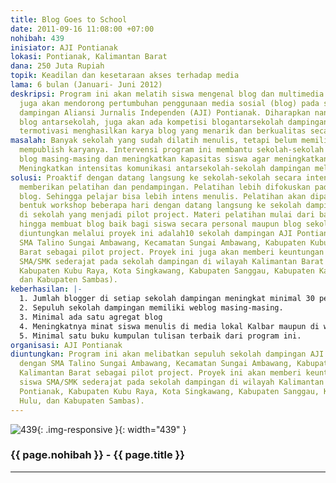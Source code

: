 ```yaml
---
title: Blog Goes to School
date: 2011-09-16 11:08:00 +07:00
nohibah: 439
inisiator: AJI Pontianak
lokasi: Pontianak, Kalimantan Barat
dana: 250 Juta Rupiah
topik: Keadilan dan kesetaraan akses terhadap media
lama: 6 bulan (Januari- Juni 2012)
deskripsi: Program ini akan melatih siswa mengenal blog dan multimedia. Program ini
  juga akan mendorong pertumbuhan penggunaan media sosial (blog) pada sepuluh sekolah
  dampingan Aliansi Jurnalis Independen (AJI) Pontianak. Diharapkan nantinya ada agregat
  blog antarsekolah, juga akan ada kompetisi blogantarsekolah dampingan agar siswa
  termotivasi menghasilkan karya blog yang menarik dan berkualitas secara jurnalistik.
masalah: Banyak sekolah yang sudah dilatih menulis, tetapi belum memiliki media untuk
  mempublish karyanya. Intervensi program ini membantu sekolah-sekolah untuk memiliki
  blog masing-masing dan meningkatkan kapasitas siswa agar meningkatkan blog sekolah.
  Meningkatkan intensitas komunikasi antarsekolah-sekolah dampingan melalui blog agregat.
solusi: Proaktif dengan datang langsung ke sekolah-sekolah secara intensif, dengan
  memberikan pelatihan dan pendampingan. Pelatihan lebih difokuskan pada tutorial
  blog. Sehingga pelajar bisa lebih intens menulis. Pelatihan akan dipadatkan dalam
  bentuk workshop beberapa hari dengan datang langsung ke sekolah dampingan atau dipusatkan
  di sekolah yang menjadi pilot project. Materi pelatihan mulai dari bagaimana menulis
  hingga membuat blog baik bagi siswa secara personal maupun blog sekolah. Pihak yang
  diuntungkan melalui proyek ini adalah10 sekolah dampingan AJI Pontianak, dengan
  SMA Talino Sungai Ambawang, Kecamatan Sungai Ambawang, Kabupaten Kubu Raya, Kalimantan
  Barat sebagai pilot project. Proyek ini juga akan memberi keuntungan kepada siswa
  SMA/SMK sederajat pada sekolah dampingan di wilayah Kalimantan Barat (Kota Pontianak,
  Kabupaten Kubu Raya, Kota Singkawang, Kabupaten Sanggau, Kabupaten Kapuas Hulu,
  dan Kabupaten Sambas).
keberhasilan: |-
  1. Jumlah blogger di setiap sekolah dampingan meningkat minimal 30 persen.
  2. Sepuluh sekolah dampingan memiliki weblog masing-masing.
  3. Minimal ada satu agregat blog
  4. Meningkatnya minat siswa menulis di media lokal Kalbar maupun di weblog sekolah
  5. Minimal satu buku kumpulan tulisan terbaik dari program ini.
organisasi: AJI Pontianak
diuntungkan: Program ini akan melibatkan sepuluh sekolah dampingan AJI Pontianak,
  dengan SMA Talino Sungai Ambawang, Kecamatan Sungai Ambawang, Kabupaten Kubu Raya,
  Kalimantan Barat sebagai pilot project. Proyek ini akan memberi keuntungan kepada
  siswa SMA/SMK sederajat pada sekolah dampingan di wilayah Kalimantan Barat (Kota
  Pontianak, Kabupaten Kubu Raya, Kota Singkawang, Kabupaten Sanggau, Kabupaten Kapuas
  Hulu, dan Kabupaten Sambas).
---
```


![439](/static/img/hibahcmb/439.png){: .img-responsive }{: width="439" }

### {{ page.nohibah }} - {{ page.title }}

---
